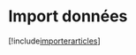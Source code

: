 # Import données

[!include[importerarticles](importdonnees.importerarticles.autogen.md)]











































































